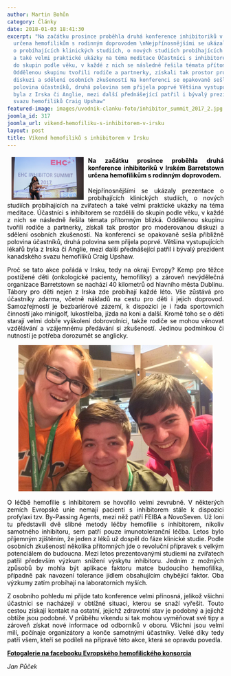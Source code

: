 ```yaml
---
author: Martin Bohůn
category: Články
date: 2018-01-03 18:41:30
excerpt: "Na začátku prosince proběhla druhá konference inhibitoriků v Irském Barretstown
  určena hemofilikům s rodinným doprovodem \nNejpřínosnějšími se ukázaly prezentace
  o probíhajících klinických studiích, o nových studiích probíhajících na zvířatech
  a také velmi praktické ukázky na téma meditace Účastníci s inhibitorem se rozdělili
  do skupin podle věku, v každé z nich se následně řešila témata přítomným blízká
  Oddělenou skupinu tvořili rodiče a partnerky, získali tak prostor pro moderovanou
  diskuzi a sdělení osobních zkušeností Na konferenci se opakovaně sešla přibližně
  polovina účastníků, druhá polovina sem přijela poprvé Většina vystupujících lékařů
  byla z Irska či Anglie, mezi další přednášející patřil i bývalý prezident kanadského
  svazu hemofiliků Craig Upshaw"
featured-image: images/uvodnik-clanku-foto/inhibitor_summit_2017_2.jpg
joomla_id: 317
joomla_url: vikend-hemofiliku-s-inhibitorem-v-irsku
layout: post
title: Víkend hemofiliků s inhibitorem v Irsku
---
```


<h4 style="text-align: justify;"><span style="color: #000000;"><img src="images/uvodnik-clanku-foto/inhibitor_summit_2017_2.jpg" border="0" width="168" height="100" style="float: left; margin-left: 10px; margin-right: 10px;" />Na začátku prosince proběhla druhá konference inhibitoriků v Irském Barretstown určena hemofilikům s rodinným doprovodem. </span></h4>
<p style="text-align: justify;"><span style="color: #000000;">Nejpřínosnějšími se ukázaly prezentace o probíhajících klinických studiích, o nových studiích probíhajících na zvířatech a také velmi praktické ukázky na téma meditace. Účastníci s inhibitorem se rozdělili do skupin podle věku, v každé z nich se následně řešila témata přítomným blízká. Oddělenou skupinu tvořili rodiče a partnerky, získali tak prostor pro moderovanou diskuzi a sdělení osobních zkušeností. Na konferenci se opakovaně sešla přibližně polovina účastníků, druhá polovina sem přijela poprvé. Většina vystupujících lékařů byla z Irska či Anglie, mezi další přednášející patřil i bývalý prezident kanadského svazu hemofiliků Craig Upshaw.</span></p>

<p style="text-align: justify;"><span style="color: #000000;">Proč se tato akce pořádá v Irsku, tedy na okraji Evropy? Kemp pro těžce postižené děti (onkologické pacienty, hemofiliky) a zároveň nevýdělečná organizace Barretstown se nachází 40 kilometrů od hlavního města Dublinu. Tábory pro děti nejen z Irska zde probíhají každé léto. Vše zůstává pro účastníky zdarma, včetně nákladů na cestu pro děti i jejich doprovod. Samozřejmostí je bezbariérové zázemí, k dispozici je i řada sportovních činností jako minigolf, lukostřelba, jízda na koni a další. Kromě toho se o děti starají velmi dobře vyškolení dobrovolníci, takže rodiče se mohou věnovat vzdělávání a vzájemnému předávání si zkušeností. Jedinou podmínkou či nutností je potřeba dorozumět se anglicky.</span></p>
<p style="text-align: center;"><span style="color: #000000;"><img src="images/uvodnik-clanku-foto/inhibitor_summit_2017_3.jpg" border="0" alt="" width="452" height="340" /><br /></span></p>
<p style="text-align: justify;"><span style="color: #000000;">O léčbě hemofilie s inhibitorem se hovořilo velmi zevrubně. V některých zemích Evropské unie nemají pacienti s inhibitorem stále k dispozici profylaxi tzv. By-Passing Agents, mezi něž patří FEIBA a NovoSeven. Už loni tu představili dvě slibné metody léčby hemofilie s inhibitorem, nikoliv samotného inhibitoru, sem patří pouze imunotoleranční léčba. Letos bylo příjemným zjištěním, že jeden z léků už dospěl do fáze klinické studie. Podle osobních zkušeností několika přítomných jde o revoluční přípravek s velkým potenciálem do budoucna. Mezi letos prezentovanými studiemi na zvířatech patřil především výzkum snížení výskytu inhibitoru. Jedním z možných způsobů by mohla být aplikace faktoru matce budoucího hemofilika, případně pak navození tolerance jídlem obsahujícím chybějící faktor. Oba výzkumy zatím probíhají na laboratorních myších.</span></p>
<p style="text-align: justify;"><span style="color: #000000;">Z osobního pohledu mi přijde tato konference velmi přínosná, jelikož všichni účastníci se nacházejí v obtížné situaci, kterou se snaží vyřešit. Touto cestou získají kontakt na ostatní, jejichž zdravotní stav je podobný a jejichž obtíže jsou podobné. V průběhu víkendu si tak mohou vyměňovat své tipy a zároveň získat nové informace od odborníků v oboru. Všichni jsou velmi milí, počínaje organizátory a konče samotnými účastníky. Velké díky tedy patří všem, kteří se podíleli na přípravě této akce, která se opravdu povedla.</span></p>
<p><strong><a href="https://www.facebook.com/EuropeanHaemophiliaConsortium/photos/ms.c.eJxNWlmyLSEI29ErZRL3v7FXJof0~;aVaxjCIvdPW8TwVdfa6699~_hNgnei1vSxK88uCLdX9f~_O2os6z690UbCO1DKOMRnyO2~;X0R6SOlKMVHylmr1wq7vyOefcHjnBFrj7Dch3AitntlS7Hd2~;2sndL0Pim1xrha8XisshEb~_x3JO4QIe3pkniEYmN41mgbM33vMjyfRvW6NcWEGB0WMpvsxdethmuWP6TlrCA5rt~_mLpgvP~_KMK5t~;7KXaoWMl8OijE4~_CLk~;piwet1x5bcG2JTBNvP~;DitLy4ILU03zQ99EY4vRoqnHxDq82k~_Pbq~;IxeKdcwXCU37DI9wp3EjNtohtl08KCUlJfGFbX0BJEcIyckv9veF0bg~;YQAcetng1Nfzafq4cB97X~_zaA~_0qQPvT9FDKlZRFj2XLlgLGpEc8QX467~_cPfBEmxYyKbSGIximBopNMQ2Lh5DY5OQ4dJCmH0RccwnnkikclvpDYYvSXol~;VhGXLY4icff64IHR8hMMEkh6xKFb~_QEHZ9hWURkbdAUxsW6gfRxUmIWUJp5X1CDX1w9vg9X0mTc0TkfMJpW~_mR6v0XfijXGIvNN0xml4k0DqTQGHExxI~_9inW0znSAbFtn08R~;TNxiRWAVJlqciCzc48tJ5CmlvJ6JqSo5GynWBUlu0ixNUj2OvSpgl3BVjBi~;RjNX8PUNtJjm8nag5KjEmxB86~;SI4CP2ArlBk5duV~_O6lBXXywk0PpUX0WxU~;nXhcdM~;cUXbPEKOchZ18eFZlR9S~;VGKJdakhfLuPDhCRdWSI9aTHW5cKFZuGryYSe8rrgUHBRXDloATNQAZrcjUFvls5li5~;PHpj~_~_jhwgyJa9AanMgdTj8vBRilz1k3JcXxgCVVs4pce2PBYbR7IVSqfqrvZ6ALoyga5prbJyB46kyVpDA1ZhC2cTv4OgNwjAhaWKezkqqAFX0~_vKhm606Agl4UV1OBpZ7DoJYspysadchKNIP3PniwXz~_ypN2RvO9AYvRC58q72i39b9~_m3DFmsRsgmp8Wmwv5j6S5hzdtAwQRTmRygSfAhpMC6OeBS8buOx139B~_AYjFPpS7r9e9AitkvOYPMKMLBGoH9XSNNeB2BmdXrcCIXXkgJDK29wbX8wgELEBB5smHrGSs~_U4iMWxvuKYZ4NQOtKoll8oKyHFp0dFElJbkAq2k6124pcOOvKY09ora~_mxI4~_dl6Z1e9I0zkuPulfpEYRDCw7npWndO2kaWYycfHoeHB6PIdQbJureaY1RHSD0mH9eb3iNSk4uOuj8~_YJzslQH~_Cv~;eAx5~_434ReOujItARmUqDEzkrUROQjsE7WTub~_V~_WsIfS3G5BMwa1cvBwxX9RjetGELahZNdgToHwTYbpr1o7RSlNAy9dmbKyY22Vqa21gmvqwTHTfj0~;FGM9wYfa68jDEeEUwaPiWldJFB915VCvpiOdFHKlRROBstkvgEwLZ~;eAlMvHWE21GRDLprvqsntcPL~_jqQxPUTYhPZMjhEXeuyjJOQw4erIt3GxWlsIahjnakmJSanOV7aa2RCCNoar~_oarwzpmqmOX2XCUDW1oBfuLPsbiqplP42AKdpMtxctZSfXiXcxV2A5RaF~_wLzNKHjubOacq1fswLlc8isVg~;NG5CSlpWovR1xEWR1NxbG9g~;epIE5bqHr0Q7PwQtCi2RuzdwEeoGNwF80PNonH3cN2B4lrTyZNAlwXliEdfiA2l~_l0IZZgUuwyUIte4E~;pW6etDwhxJR4HNqwLbznr6JXLSySpK9xDaGdIjqYdUZza4ssHXw6nVDDW5DuKScvINJrIpgRrF0fI7AhfaICi9GqrPPJZoJ3XVTnIxlKaSY5hxa82Mm4vQroF2rkSqax7LzYaz1XDuBdZ9ikEuZKVp75DboEeG9AjaIvNtg8dWhbnBRP6sRRLaPVJsLxBmQMu9EBe1gtyo2tYq0q99P02VUfckIzfmb44bZlLswmPL5bFE5E6sj~;DEqlm8TQW~_mPk00xDbHYqLBQK1pGltaDpYz0Qds9gynwXWJvdz3YT5Sz5lO7mK7TLgwyejcrG9Wn8I4hFTBzr0mCnYuO9bT4qlIU3fhkf5AvN9ykV6LBJKTC~_Zro~_AYE~_~_5CvHVVc7tvRl9Loi10bwS7GL~_SOOjGuE0jRc3SZw~_~_tR6MhLTsbM~;2Ap4xwYOyWMYU9n2vako0dZhazl6ORSrPNhvXurzR~;6YwpKWhBBgvZOel0J5JtSphVkLXjdZ9pKoz~_WxEYTYy2MFTDWs8xgB6kbSg83QnsJMFlMdSm2mhklj2ErWfuqKKFH2RX4nVXb5eRopGnOnJycYFMTbEYByemCA5mWmCbKRR6VC1xG6uoykh4UO7f5dDvUQ9Y2cGpHmmIQyCseWLvU1dolk~;jQKPmiTymj6aam~;WnKKXjNFPw0hZTPpxwUY0aFfJXzMV3~_WYvcnx71CjDMFxwi6THV02oksk9Xz~_KAtgSpw8w2ZfZhydEqK3k7Md1O0lEc8yr6SQdtOSiQpnk~;QgBBX~;kMHrHPpyw52n1mGmyJI1sw5bSmnESvXeY~_TMsBKRe0X197PASpZNPaalqFET~;P6u8LHJELz6LYuSTmWYhcSWwi5~;Io53Kh3~_pFIgNzUN6Zg~;JgLjRd3974SqzPFxWAwxKPU5CSR4EKFJSre8Nh9yh1D948UzfPrA2cLhXYwrSVx4UxzjBbPGozxb7IBWuy8tYzCP6R8lD3pGh2iMXRSZWfV~;PU1TwLDyF5hNPErJ1HuZ8YFLO3Muoytks8bjIuAm4BdGt9quNIKoEKzTNLkAoW~_lShL4y0fVsEWqtVVrYV6rr6~;sVyJ326ehmrlF6sXr1CKKfC1HlvWnVaX7QhK3WhyWbl30r1g5u4aQ~;zYghNFcqDmb~;vzPzZGw5K1cJ3UXiEz7hDrH9SsAs2MzE9PCIXNtp8t9p8N1VXinGiz~;gUCyomBF1Wy6Vq2QmshyalQ6YmpmfT2lmGvvoKsal8SRQDk~;kn6HX1yubkuDU53k2xqoWNV6~;Uc8uz5Yn9BoFLj30duSklRko9jL4vZrNZC7fXVLOoxcmgPgKLkk9RqpXOL~;zzBxE01jZrckxNrk2xKbGGbWDuJeCynp76IgfFvtJ3N639gt2bsR0EXbbo5VIdfa5z~_lxtpphu87XQX7Y2zrVQxvdVPb00P2T~_ZmGzKUq1WQxsi~_khU5NiaDj9la3rhwSBLmm~_QHexEbA~;mV3AeijYzQF~_DyzfxPzEng~;J0MOWyTi6sOTC~_1adT2xKMeB0qWn1whet21oXc98VKKeDVGAvEXQ~_BMGWfbfCgJkutWF9hR9fXDmZDspxUC1CSk82byICLKdKvTEcPOZhOZt9P~;0beosJJNVfq6s~_96sO8On6CE5bVPl547PvxtcLcJCm2ZewVBO~;m7HVNH4ZuaXIraCDUg66MD9K5r~_Hw~_oKOQiTwe4vPQ4jJ49tvEVvbVjLWKX0F0FxyGsNebXpoD0OquSR~;R2htfZJSacepS9IuCJgAZC7xOPAFq2xKy~;MjyXzUei3Hv0qCaktSBk2E~;t80We50E8DZUZblrLSWOmWYOn0ekksCf2H0EShvI6dY8fsHGsT2v1B~_zByc98vY03Wwqw4fLeG73LOdJ76Ip~_T48w7UHmDoOb53lLQxGft8lYBEKswGBYzHfoicM9~_u~_zhcUlQ3zfsYDvkoNfz1tql2SH2IY9PCgJ1hA9zVLqY8lnOgcRnICkuMuMDDN5wqjU7VBl86keqY1EVqqeve0DspHoFHuz2118iyVSaBrZOoTpWgTq20~_V13F731yuTR46OvDX584fSw~;mcZFea4nePraeBctZ17XKKP3OEfuZ4WQmcTm8oPJO~_MMjJuBS9PyckFrA08XCs5VoLszIsu1IXq~_JEvzXRlzshNcuMwrNxtZ6NiyvG0IrxrfCghwJll7E9shZvWrvkD65MWiuTt37DEZNPcWsMDXnFv5BSfyFVcMqxaXzlrJalaumXtviXL~;RHi8dhHVNsIxiolNcvjZPXA8vhtpJxTtVnx1bpxIe8HnjR3CnQJUaF0A62~_EgeeiSvRFeP8xmHyMVV5PhyFno5e~_8PsEUjS~_IW3fsLNuu69vzFO2HoTljlJCwR8GJ19GJVx~_Ggz~;zEFr~_3vM7b~;NZtvuqQoNgm74R77oTFV56jbWAV~;naJsyTl0KczOBd~_CajzDWjF6PunB0PpCmUmNVVNLlxW32OPCIhLqb0e~;ImwTXUdz~_h19IxexZbkakmFqS~_056~;CcqfXlqabZXwrxfC0GKXCVpzH1sxjdZIOUp~;DWuURpPqhtSoXReC6gHtYg7Q~;fT~;LgIem8YPbybbPyUHz1YEO8uX7paiOUTG117yMnOp6XqBwyclvVQNoC6dY~;e74ky~;Ihlb3iEvAHEnBquI9wqnQO5uFEmjzyG~_J0PX~_gbh3z~;W~_a7~;dlqX9dltd~_0Xfcn6geoT3Q0nn0hG~;j8c8DPV77HyESfV3BFJmZ9DvGgHCFtP3x112~;P646zLHkUn1LiyHs2c5~;K5cGzx~_gerab3VjaSaxt~;DF0pFDHleEtw3Mnm3x41HkcUaPgpR5sXrGQcqWFHMydaluPHJ0pOmPrSMr6aCQHoteF48LKfNEASkQu~_RkW5QiFz44PAcNUzuwZaVseXPy29x8Xt9gmp~;59OmVT52B0hH82mQ55aLL3uR19xGPt~_OFx3TkQPX14YOQWp8e78e27Myx1g0Y8yhJoT86P7Ek6IsLFB45aG2YP3~;ugPCYVn5fIAzzo1~;XIvhd4H~_vNY~_wrggXPFxMnQQBZgUcNFMOCPwiRaDYLwnfnGmvU30EHPlUTyfBRSBOj744xUT~_vmgcWRPKRa~_bvL4O80VeX5U8sofQgFR~_ijWY5vmYAlJ5xZRpmkrTxSS8SsJ1WD9uiWBUbP8HDDJL6Q~-~-.bps.a.1520734178004582.1073741877.355861594491852/1520735631337770/?type=3&amp;theater" target="_blank" title="Inhibitor Summit 2017"><span style="color: #000000;">Fotogalerie na facebooku Evropského hemofilického konsorcia</span></a></strong></p>
<p><em><span style="color: #000000;">Jan Půče</span>k</em></p>